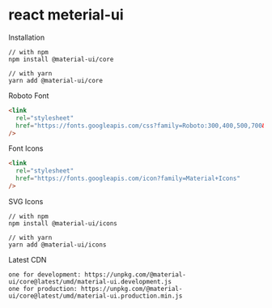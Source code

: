 # react meterial-ui

Installation

```
// with npm
npm install @material-ui/core

// with yarn
yarn add @material-ui/core
```

Roboto Font

```html
<link
  rel="stylesheet"
  href="https://fonts.googleapis.com/css?family=Roboto:300,400,500,700&display=swap"
/>
```

Font Icons

```html
<link
  rel="stylesheet"
  href="https://fonts.googleapis.com/icon?family=Material+Icons"
/>
```

SVG Icons

```
// with npm
npm install @material-ui/icons

// with yarn
yarn add @material-ui/icons
```

Latest CDN

```
one for development: https://unpkg.com/@material-ui/core@latest/umd/material-ui.development.js
one for production: https://unpkg.com/@material-ui/core@latest/umd/material-ui.production.min.js
```
